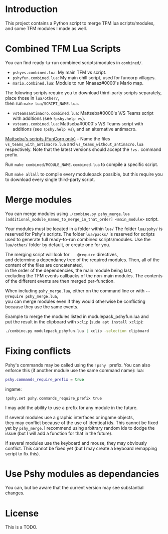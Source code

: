 # Introduction

This project contains a Python script to merge TFM lua scripts/modules,  
and some TFM modules I made as well.



# Combined TFM Lua Scripts

You can find ready-tu-run combined scripts/modules in `combined/`.

- `pshyvs.combined.lua`: My main TFM vs script.
- `pshyfun.combined.lua`: My main chill script, used for funcorp villages.
- `mario.combined.lua`: Module to run Nnaaaz#0000's Mario map.

The folowing scripts require you to download third-party scripts separately,  
place those in `lua/other/`,  
then run `make lua/SCRIPT_NAME.lua`.

- `vsteamsantimacro.combined.lua`: Mattseba#0000's V/S Teams script with additions (see `!pshy.help vs`).
- `vsteams.combined.lua`: Mattseba#0000's V/S Teams script with additions (see `!pshy.help vs`), and an alternative antimacro.

[Mattseba's scripts (FunCorp only)](https://atelier801.com/topic?f=6&t=894050&p=1#m13) - Name the files `vs_teams_with_antimacro.lua` and `vs_teams_without_antimacro.lua` respectively.
Note that the latest versions should accept the `!vs.` command prefix.

Run `make combined/MODULE_NAME.combined.lua` to compile a specific script.

Run `make allall` to compile every modulepack possible, but this require you to download every single third-party script.



# Merge modules

You can merge modules using `./combine.py pshy_merge.lua [additional_module_names_to_merge_in_that_order] <main_module>` script.

Your modules must be located in a folder within `lua/`
The folder `lua/pshy/` is reserved for Pshy's scripts.
The folder `lua/packs/` is reserved for scripts used to generate full ready-to-run combined scripts/modules.
Use the `lua/other/` folder by default, or create one for you.

The merging script will look for `-- @require` directives,  
and determine a dependancy tree of the required modules.
Then, all of the content of the files are concatenated,  
in the order of the dependencies, the main module being last,  
excluding the TFM events callbacks of the non-main modules.
The contents of the different events are then merged per-function.

When including `pshy_merge.lua`, either on the command line or with `-- @require pshy_merge.lua`,  
you can merge modules even if they would otherwise be conflicting because they use the same events.

Example to merge the modules listed in modulepack_pshyfun.lua and  
put the result in the clipboard with `xclip` (`sudo apt install xclip`):
```bash
./combine.py modulepack_pshyfun.lua | xclip -selection clipboard
```



# Fixing conflicts

Pshy's commands may be called using the `!pshy ` prefix. You can also enforce this (if another module use the same command name):
lua:
```lua
pshy.commands_require_prefix = true
```
ingame:
```
!pshy.set pshy.commands_require_prefix true
```

I may add the ability to use a prefix for any module in the future.

If several modules use a graphic interfaces or ingame objects,  
they may conflict because of the use of identical ids.
This cannot be fixed yet by `pshy_merge`.
I recommend using arbitrary random ids to dodge the issue (but I will add a function for that in the future).

If several modules use the keyboard and mouse, they may obviously conflict.
This cannot be fixed yet (but I may create a keyboard remapping script to fix this).



# Use Pshy modules as dependancies

You can, but be aware that the current version may see substantial changes.



# License

This is a TODO.
